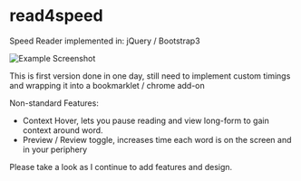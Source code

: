 read4speed
==========

Speed Reader implemented in: jQuery / Bootstrap3 

![Example Screenshot](http://i.imgur.com/ocmcsBq.png)

This is first version done in one day, 
still need to implement custom timings and wrapping it into a bookmarklet / chrome add-on

Non-standard Features:
* Context Hover, lets you pause reading and view long-form to gain context around word.
* Preview / Review toggle, increases time each word is on the screen and in your periphery

Please take a look as I continue to add features and design. 
